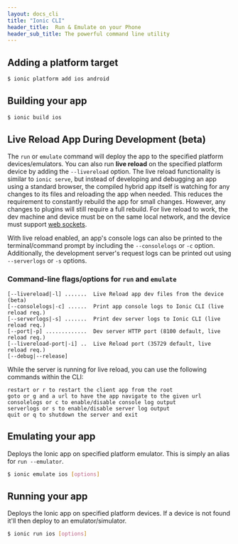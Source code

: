```yaml
---
layout: docs_cli
title: "Ionic CLI"
header_title:  Run & Emulate on your Phone
header_sub_title: The powerful command line utility
---
```


## Adding a platform target

```bash
$ ionic platform add ios android
```

## Building your app

```bash
$ ionic build ios
```

## Live Reload App During Development (beta)

The `run` or `emulate` command will deploy the app to the specified platform devices/emulators. You can also run __live reload__ on the specified platform device by adding the `--livereload` option. The live reload functionality is similar to `ionic serve`, but instead of developing and debugging an app using a standard browser, the compiled hybrid app itself is watching for any changes to its files and reloading the app when needed. This reduces the requirement to constantly rebuild the app for small changes. However, any changes to plugins will still require a full rebuild. For live reload to work, the dev machine and device must be on the same local network, and the device must support [web sockets](http://caniuse.com/websockets).

With live reload enabled, an app's console logs can also be printed to the terminal/command prompt by including the `--consolelogs` or `-c` option. Additionally, the development server's request logs can be printed out using `--serverlogs` or `-s` options.

### Command-line flags/options for `run` and `emulate`

```
[--livereload|-l] .......  Live Reload app dev files from the device (beta)
[--consolelogs|-c] ......  Print app console logs to Ionic CLI (live reload req.)
[--serverlogs|-s] .......  Print dev server logs to Ionic CLI (live reload req.)
[--port|-p] .............  Dev server HTTP port (8100 default, live reload req.)
[--livereload-port|-i] ..  Live Reload port (35729 default, live reload req.)
[--debug|--release]
```

While the server is running for live reload, you can use the following commands within the CLI:

```
restart or r to restart the client app from the root
goto or g and a url to have the app navigate to the given url
consolelogs or c to enable/disable console log output
serverlogs or s to enable/disable server log output
quit or q to shutdown the server and exit
```

## Emulating your app

Deploys the Ionic app on specified platform emulator. This is simply an alias for `run --emulator`.

```bash
$ ionic emulate ios [options]
```


## Running your app

Deploys the Ionic app on specified platform devices. If a device is not found it'll then deploy to an emulator/simulator.

```bash
$ ionic run ios [options]
```
